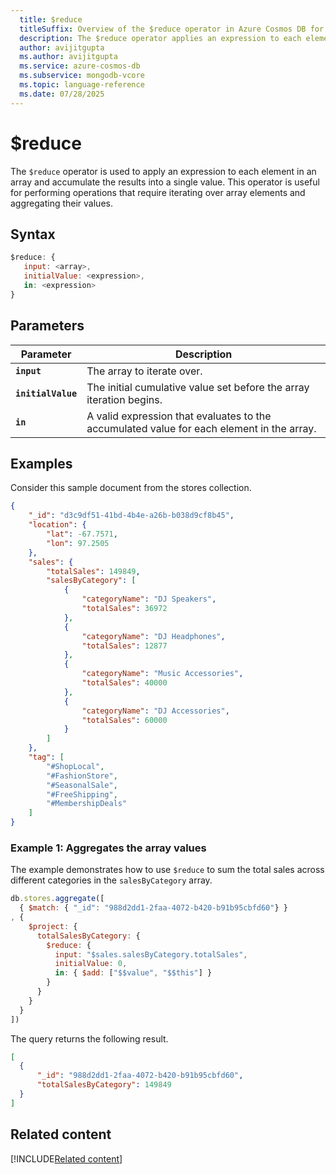 ```yaml
---
  title: $reduce
  titleSuffix: Overview of the $reduce operator in Azure Cosmos DB for MongoDB (vCore)
  description: The $reduce operator applies an expression to each element in an array & accumulate result as single value.
  author: avijitgupta
  ms.author: avijitgupta
  ms.service: azure-cosmos-db
  ms.subservice: mongodb-vcore
  ms.topic: language-reference
  ms.date: 07/28/2025
---
```


# $reduce

The `$reduce` operator is used to apply an expression to each element in an array and accumulate the results into a single value. This operator is useful for performing operations that require iterating over array elements and aggregating their values.

## Syntax

```javascript
$reduce: {
   input: <array>,
   initialValue: <expression>,
   in: <expression>
}
```

## Parameters

| Parameter | Description |
| --- | --- |
| **`input`** | The array to iterate over. |
| **`initialValue`** | The initial cumulative value set before the array iteration begins. |
| **`in`** | A valid expression that evaluates to the accumulated value for each element in the array. |

## Examples

Consider this sample document from the stores collection.

```json
{
    "_id": "d3c9df51-41bd-4b4e-a26b-b038d9cf8b45",
    "location": {
        "lat": -67.7571,
        "lon": 97.2505
    },
    "sales": {
        "totalSales": 149849,
        "salesByCategory": [
            {
                "categoryName": "DJ Speakers",
                "totalSales": 36972
            },
            {
                "categoryName": "DJ Headphones",
                "totalSales": 12877
            },
            {
                "categoryName": "Music Accessories",
                "totalSales": 40000
            },
            {
                "categoryName": "DJ Accessories",
                "totalSales": 60000
            }
        ]
    },
    "tag": [
        "#ShopLocal",
        "#FashionStore",
        "#SeasonalSale",
        "#FreeShipping",
        "#MembershipDeals"
    ]
}
```

### Example 1: Aggregates the array values

The example demonstrates how to use `$reduce` to sum the total sales across different categories in the `salesByCategory` array.

```javascript
db.stores.aggregate([
  { $match: { "_id": "988d2dd1-2faa-4072-b420-b91b95cbfd60"} }
, {
    $project: {
      totalSalesByCategory: {
        $reduce: {
          input: "$sales.salesByCategory.totalSales",
          initialValue: 0,
          in: { $add: ["$$value", "$$this"] }
        }
      }
    }
  }
])
```

The query returns the following result.

```json
[
  {
      "_id": "988d2dd1-2faa-4072-b420-b91b95cbfd60",
      "totalSalesByCategory": 149849
  }
]
```

## Related content

[!INCLUDE[Related content](../includes/related-content.md)]
